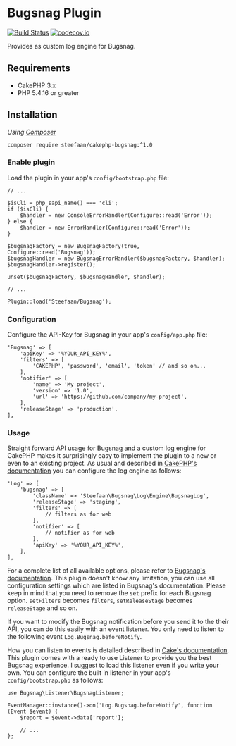 # Bugsnag Plugin

[![Build Status](https://travis-ci.org/steefaan/cakephp-bugsnag.svg?branch=master)](https://travis-ci.org/steefaan/cakephp-bugsnag)
[![codecov.io](https://codecov.io/github/steefaan/cakephp-bugsnag/coverage.svg?branch=master)](https://codecov.io/github/steefaan/cakephp-bugsnag?branch=master)

Provides as custom log engine for Bugsnag.

## Requirements

* CakePHP 3.x
* PHP 5.4.16 or greater

## Installation

_Using [Composer](http://getcomposer.org/)_

```
composer require steefaan/cakephp-bugsnag:^1.0
```

### Enable plugin

Load the plugin in your app's `config/bootstrap.php` file:

```
// ...

$isCli = php_sapi_name() === 'cli';
if ($isCli) {
    $handler = new ConsoleErrorHandler(Configure::read('Error'));
} else {
    $handler = new ErrorHandler(Configure::read('Error'));
}

$bugsnagFactory = new BugsnagFactory(true, Configure::read('Bugsnag'));
$bugsnagHandler = new BugsnagErrorHandler($bugsnagFactory, $handler);
$bugsnagHandler->register();

unset($bugsnagFactory, $bugsnagHandler, $handler);

// ...

Plugin::load('Steefaan/Bugsnag');
```

### Configuration

Configure the API-Key for Bugsnag in your app's `config/app.php` file:

```
'Bugsnag' => [
    'apiKey' => '%YOUR_API_KEY%',
    'filters' => [
        'CAKEPHP', 'password', 'email', 'token' // and so on...
    ],
    'notifier' => [
        'name' => 'My project',
        'version' => '1.0',
        'url' => 'https://github.com/company/my-project',
    ],
    'releaseStage' => 'production',
],
```

### Usage

Straight forward API usage for Bugsnag and a custom log engine for CakePHP makes it surprisingly easy to implement the plugin to a new or even to an existing project. As usual and described in [CakePHP's documentation](http://book.cakephp.org/3.0/en/core-libraries/logging.html#logging-configuration) you can configure the log engine as follows:

```
'Log' => [
    'bugsnag' => [
        'className' => 'Steefaan\Bugsnag\Log\Engine\BugsnagLog',
        'releaseStage' => 'staging',
        'filters' => [
            // filters as for web
        ],
        'notifier' => [
            // notifier as for web
        ],
        'apiKey' => '%YOUR_API_KEY%',
    ],
],
```

For a complete list of all available options, please refer to [Bugsnag's documentation](https://bugsnag.com/docs/notifiers/php#additional-configuration). This plugin doesn't know any limitation, you can use all configuration settings which are listed in Bugsnag's documentation. Please keep in mind that you need to remove the `set` prefix for each Bugsnag option. `setFilters` becomes `filters`, `setReleaseStage` becomes `releaseStage` and so on.

If you want to modify the Bugsnag notification before you send it to the their API, you can do this easily with an event listener. You only need to listen to the following event `Log.Bugsnag.beforeNotify`.

How you can listen to events is detailed described in [Cake's documentation](http://book.cakephp.org/3.0/en/core-libraries/events.html#registering-listeners). This plugin comes with a ready to use Listener to provide you the best Bugsnag experience. I suggest to load this listener even if you write your own. You can configure the built in listener in your app's `config/bootstrap.php` as follows:

```
use Bugsnag\Listener\BugsnagListener;

EventManager::instance()->on('Log.Bugsnag.beforeNotify', function (Event $event) {
    $report = $event->data['report'];

    // ...
};
```
